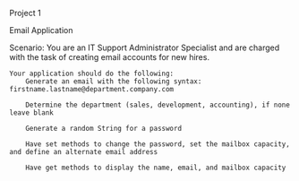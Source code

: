 Project 1

Email Application

Scenario: You are an IT Support Administrator Specialist and are charged with the task of creating email accounts for new hires.

    Your application should do the following:
        Generate an email with the following syntax: firstname.lastname@department.company.com

        Determine the department (sales, development, accounting), if none leave blank

        Generate a random String for a password

        Have set methods to change the password, set the mailbox capacity, and define an alternate email address

        Have get methods to display the name, email, and mailbox capacity